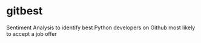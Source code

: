 gitbest
=======

Sentiment Analysis to identify best Python developers on Github most likely to accept a job offer
